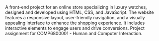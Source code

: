 A front-end project for an online store specializing in luxury watches, designed and developed using HTML, CSS, and JavaScript. The website features a responsive layout, user-friendly navigation, and a visually appealing interface to enhance the shopping experience. It includes interactive elements to engage users and drive conversions. Project assignment for COMP6800001 - Human and Computer Interaction.
